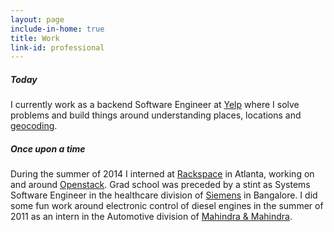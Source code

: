 ```yaml
---
layout: page
include-in-home: true
title: Work
link-id: professional
---
```


##### Today
I currently work as a backend Software Engineer at [Yelp](http://www.yelp.com) where I solve problems and build things around understanding places, locations and [geocoding](https://en.wikipedia.org/wiki/Geocoding).

##### Once upon a time
During the summer of 2014 I interned at [Rackspace](http://www.rackspace.com) in Atlanta, working on and around [Openstack](https://www.openstack.org/).
Grad school was preceded by a stint as Systems Software Engineer in the healthcare division of [Siemens](https://www.siemens.com/entry/in/en/) in Bangalore. 
I did some fun work around electronic control of diesel engines in the summer of 2011 as an intern in the Automotive division of [Mahindra & Mahindra](http://www.mahindra.com/).